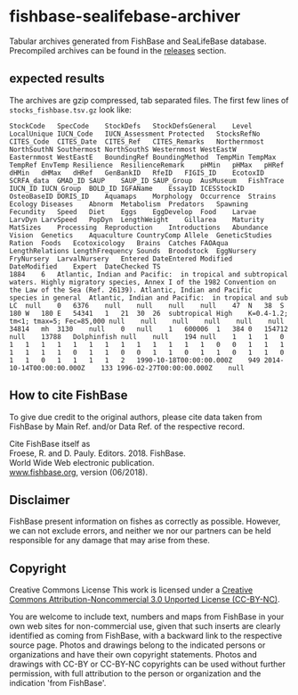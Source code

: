# fishbase-sealifebase-archiver

Tabular archives generated from FishBase and SeaLifeBase database. Precompiled archives can be found in the [releases](../../releases) section.

## expected results

The archives are gzip compressed, tab separated files. The first few lines of ```stocks_fishbase.tsv.gz``` look like:

```tsv
StockCode	SpecCode	StockDefs	StockDefsGeneral	Level	LocalUnique	IUCN_Code	IUCN_Assessment	Protected	StocksRefNo	CITES_Code	CITES_Date	CITES_Ref	CITES_Remarks	Northernmost	NorthSouthN	Southermost	NorthSouthS	Westernmost	WestEastW	Easternmost	WestEastE	BoundingRef	BoundingMethod	TempMin	TempMax	TempRef	EnvTemp	Resilience	ResilienceRemark	pHMin	pHMax	pHRef	dHMin	dHMax	dHRef	GenBankID	RfeID	FIGIS_ID	EcotoxID	SCRFA_data	GMAD_ID	SAUP	SAUP_ID	SAUP_Group	AusMuseum	FishTrace	IUCN_ID	IUCN_Group	BOLD_ID	IGFAName	EssayID	ICESStockID	OsteoBaseID	DORIS_ID	Aquamaps	Morphology	Occurrence	Strains	Ecology	Diseases	Abnorm	Metabolism	Predators	Spawning	Fecundity	Speed	Diet	Eggs	EggDevelop	Food	Larvae	LarvDyn	LarvSpeed	PopDyn	LengthWeight	Gillarea	Maturity	MatSizes	Processing	Reproduction	Introductions	Abundance	Vision	Genetics	Aquaculture	CountryComp	Allele	GeneticStudies	Ration	Foods	Ecotoxicology	Brains	Catches	FAOAqua	LengthRelations	LengthFrequency	Sounds	Broodstock	EggNursery	FryNursery	LarvalNursery	Entered	DateEntered	Modified	DateModified	Expert	DateChecked	TS
1884	6	Atlantic, Indian and Pacific:  in tropical and subtropical waters. Highly migratory species, Annex I of the 1982 Convention on the Law of the Sea (Ref. 26139).	Atlantic, Indian and Pacific	species in general	Atlantic, Indian and Pacific:  in tropical and sub	LC	null	0	6376	null	null	null	null	47	N	38	S	180	W	180	E	54341	1	21	30	26	subtropical	High	K=0.4-1.2; tm<1; tmax=5; Fec=85,000	null	null	null	null	null	null	34814	mh	3130	null	0	null	1	600006	1	384	0	154712	null	13788	Dolphinfish	null	null	194	null	1	1	1	0	1	1	1	1	1	1	1	1	1	1	1	1	1	0	0	1	1	1	1	1	1	1	0	1	1	0	0	1	1	0	1	1	0	1	1	0	1	1	0	1	1	1	1	2	1990-10-18T00:00:00.000Z	949	2014-10-14T00:00:00.000Z	133	1996-02-27T00:00:00.000Z	null
```

## How to cite FishBase
To give due credit to the original authors, please cite data taken from FishBase by Main Ref. and/or Data Ref. of the respective record.

Cite FishBase itself as<br>
Froese, R. and D. Pauly. Editors. 2018. FishBase.<br>
World Wide Web electronic publication.<br>
www.fishbase.org, version (06/2018).

## Disclaimer
FishBase present information on fishes as correctly as possible. However, we can not exclude errors, and neither we nor our partners can be held responsible for any damage that may arise from these.

## Copyright
Creative Commons License This work is licensed under a [Creative Commons Attribution-Noncommercial 3.0 Unported License (CC-BY-NC)](https://creativecommons.org/licenses/by-nc/3.0/).

You are welcome to include text, numbers and maps from FishBase in your own web sites for non-commercial use, given that such inserts are clearly identified as coming from FishBase, with a backward link to the respective source page. Photos and drawings belong to the indicated persons or organizations and have their own copyright statements. Photos and drawings with CC-BY or CC-BY-NC copyrights can be used without further permission, with full attribution to the person or organization and the indication 'from FishBase'.
